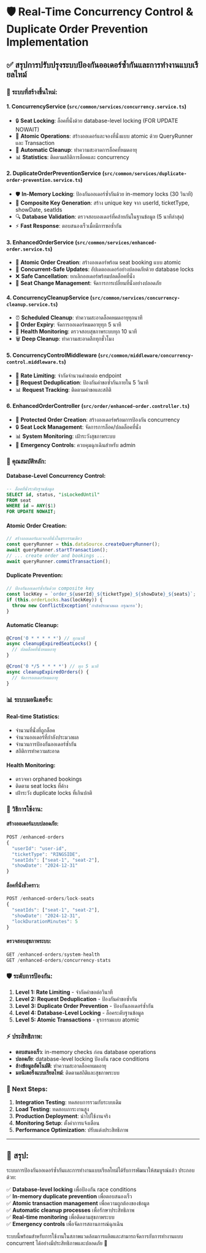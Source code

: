 # 🛡️ Real-Time Concurrency Control & Duplicate Order Prevention Implementation

## ✅ สรุปการปรับปรุงระบบป้องกันออเดอร์ซ้ำกันและการทำงานแบบเรียลไทม์

### 🎯 ระบบที่สร้างขึ้นใหม่:

#### 1. **ConcurrencyService** (`src/common/services/concurrency.service.ts`)
- 🔒 **Seat Locking**: ล็อคที่นั่งด้วย database-level locking (FOR UPDATE NOWAIT)
- 🔄 **Atomic Operations**: สร้างออเดอร์และจองที่นั่งแบบ atomic ด้วย QueryRunner และ Transaction
- 🧹 **Automatic Cleanup**: ทำความสะอาดการล็อคที่หมดอายุ
- 📊 **Statistics**: ติดตามสถิติการล็อคและ concurrency

#### 2. **DuplicateOrderPreventionService** (`src/common/services/duplicate-order-prevention.service.ts`)
- 🛡️ **In-Memory Locking**: ป้องกันออเดอร์ซ้ำกันด้วย in-memory locks (30 วินาที)
- 🔑 **Composite Key Generation**: สร้าง unique key จาก userId, ticketType, showDate, seatIds
- 🔍 **Database Validation**: ตรวจสอบออเดอร์ที่คล้ายกันในฐานข้อมูล (5 นาทีล่าสุด)
- ⚡ **Fast Response**: ตอบสนองเร็วเมื่อมีการขอซ้ำกัน

#### 3. **EnhancedOrderService** (`src/common/services/enhanced-order.service.ts`)
- 🎫 **Atomic Order Creation**: สร้างออเดอร์พร้อม seat booking แบบ atomic
- 🔄 **Concurrent-Safe Updates**: อัปเดตออเดอร์อย่างปลอดภัยด้วย database locks
- ❌ **Safe Cancellation**: ยกเลิกออเดอร์พร้อมปลดล็อคที่นั่ง
- 🎯 **Seat Change Management**: จัดการการเปลี่ยนที่นั่งอย่างปลอดภัย

#### 4. **ConcurrencyCleanupService** (`src/common/services/concurrency-cleanup.service.ts`)
- ⏰ **Scheduled Cleanup**: ทำความสะอาดล็อคหมดอายุทุกนาที
- 🧹 **Order Expiry**: จัดการออเดอร์หมดอายุทุก 5 นาที  
- 🏥 **Health Monitoring**: ตรวจสอบสุขภาพระบบทุก 10 นาที
- 🗑️ **Deep Cleanup**: ทำความสะอาดลึกทุกชั่วโมง

#### 5. **ConcurrencyControlMiddleware** (`src/common/middleware/concurrency-control.middleware.ts`)
- 🚦 **Rate Limiting**: จำกัดจำนวนคำขอต่อ endpoint
- 🔄 **Request Deduplication**: ป้องกันคำขอซ้ำกันภายใน 5 วินาที
- 📊 **Request Tracking**: ติดตามคำขอและสถิติ

#### 6. **EnhancedOrderController** (`src/order/enhanced-order.controller.ts`)
- 🎫 **Protected Order Creation**: สร้างออเดอร์พร้อมการป้องกัน concurrency
- 🔒 **Seat Lock Management**: จัดการการล็อค/ปลดล็อคที่นั่ง
- 📊 **System Monitoring**: เฝ้าระวังสุขภาพระบบ
- 🚨 **Emergency Controls**: ควบคุมฉุกเฉินสำหรับ admin

### 🔧 คุณสมบัติหลัก:

#### **Database-Level Concurrency Control:**
```sql
-- ล็อคที่นั่งระดับฐานข้อมูล
SELECT id, status, "isLockedUntil" 
FROM seat 
WHERE id = ANY($1) 
FOR UPDATE NOWAIT;
```

#### **Atomic Order Creation:**
```typescript
// สร้างออเดอร์และจองที่นั่งในธุรกรรมเดียว
const queryRunner = this.dataSource.createQueryRunner();
await queryRunner.startTransaction();
// ... create order and bookings ...
await queryRunner.commitTransaction();
```

#### **Duplicate Prevention:**
```typescript
// ป้องกันออเดอร์ซ้ำกันด้วย composite key
const lockKey = `order_${userId}_${ticketType}_${showDate}_${seats}`;
if (this.orderLocks.has(lockKey)) {
  throw new ConflictException('กำลังประมวลผล กรุณารอ');
}
```

#### **Automatic Cleanup:**
```typescript
@Cron('0 * * * * *') // ทุกนาที
async cleanupExpiredSeatLocks() {
  // ปลดล็อคที่นั่งหมดอายุ
}

@Cron('0 */5 * * * *') // ทุก 5 นาที  
async cleanupExpiredOrders() {
  // จัดการออเดอร์หมดอายุ
}
```

### 📊 ระบบมอนิเตอริ่ง:

#### **Real-time Statistics:**
- จำนวนที่นั่งที่ถูกล็อค
- จำนวนออเดอร์ที่กำลังประมวลผล
- จำนวนการป้องกันออเดอร์ซ้ำกัน
- สถิติการทำความสะอาด

#### **Health Monitoring:**
- ตรวจหา orphaned bookings
- ติดตาม seat locks ที่ค้าง
- เฝ้าระวัง duplicate locks ที่เกินปกติ

### 🚀 วิธีการใช้งาน:

#### **สร้างออเดอร์แบบปลอดภัย:**
```typescript
POST /enhanced-orders
{
  "userId": "user-id",
  "ticketType": "RINGSIDE",
  "seatIds": ["seat-1", "seat-2"],
  "showDate": "2024-12-31"
}
```

#### **ล็อคที่นั่งชั่วคราว:**
```typescript
POST /enhanced-orders/lock-seats
{
  "seatIds": ["seat-1", "seat-2"],
  "showDate": "2024-12-31",
  "lockDurationMinutes": 5
}
```

#### **ตรวจสอบสุขภาพระบบ:**
```typescript
GET /enhanced-orders/system-health
GET /enhanced-orders/concurrency-stats
```

### 🛡️ ระดับการป้องกัน:

1. **Level 1: Rate Limiting** - จำกัดคำขอต่อวินาที
2. **Level 2: Request Deduplication** - ป้องกันคำขอซ้ำกัน
3. **Level 3: Duplicate Order Prevention** - ป้องกันออเดอร์ซ้ำกัน
4. **Level 4: Database-Level Locking** - ล็อคระดับฐานข้อมูล
5. **Level 5: Atomic Transactions** - ธุรกรรมแบบ atomic

### ⚡ ประสิทธิภาพ:

- **ตอบสนองเร็ว**: in-memory checks ก่อน database operations
- **ปลอดภัย**: database-level locking ป้องกัน race conditions
- **ล้างข้อมูลอัตโนมัติ**: ทำความสะอาดล็อคหมดอายุ
- **มอนิเตอริ่งแบบเรียลไทม์**: ติดตามสถิติและสุขภาพระบบ

### 🔄 Next Steps:

1. **Integration Testing**: ทดสอบการรวมกับระบบเดิม
2. **Load Testing**: ทดสอบภาระงานสูง
3. **Production Deployment**: นำไปใช้งานจริง
4. **Monitoring Setup**: ตั้งค่าการแจ้งเตือน
5. **Performance Optimization**: ปรับแต่งประสิทธิภาพ

---

## 📝 สรุป:

ระบบการป้องกันออเดอร์ซ้ำกันและการทำงานแบบเรียลไทม์ได้รับการพัฒนาให้สมบูรณ์แล้ว ประกอบด้วย:

✅ **Database-level locking** เพื่อป้องกัน race conditions  
✅ **In-memory duplicate prevention** เพื่อตอบสนองเร็ว  
✅ **Atomic transaction management** เพื่อความถูกต้องของข้อมูล  
✅ **Automatic cleanup processes** เพื่อรักษาประสิทธิภาพ  
✅ **Real-time monitoring** เพื่อติดตามสุขภาพระบบ  
✅ **Emergency controls** เพื่อจัดการสถานการณ์ฉุกเฉิน  

ระบบนี้พร้อมสำหรับการใช้งานในสภาพแวดล้อมการผลิตและสามารถจัดการกับการทำงานแบบ concurrent ได้อย่างมีประสิทธิภาพและปลอดภัย 🚀
